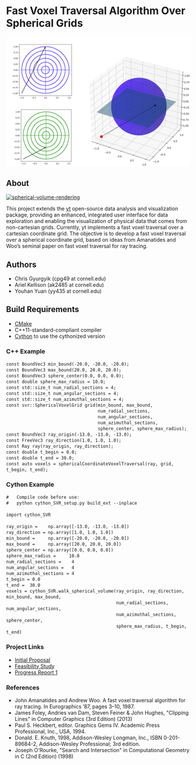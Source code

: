 # Fast Voxel Traversal Algorithm Over Spherical Grids
![Example ray tracing in spherical coordinates](images/polar_view_next_to_spherical_image.png)

## About
[![spherical-volume-rendering](https://circleci.com/gh/spherical-volume-rendering/svr-algorithm.svg?style=shield)](https://app.circleci.com/pipelines/github/spherical-volume-rendering/svr-algorithm)

This project extends the [yt](https://yt-project.org/) open-source data analysis and visualization package, providing an enhanced, integrated user interface for data exploration and enabling the visualization of physical data that comes from non-cartesian grids. Currently, yt implements a fast voxel traversal over a cartesian coordinate grid. The objective is to develop a fast voxel traversal over a spherical coordinate grid, based on ideas from Amanatides and Woo’s seminal paper on fast voxel traversal for ray tracing.

## Authors
- Chris Gyurgyik (cpg49 at cornell.edu)
- Ariel Kellison (ak2485 at cornell.edu)
- Youhan Yuan (yy435 at cornell.edu)

## Build Requirements
- [CMake](https://cmake.org/)
- C++11-standard-compliant compiler
- [Cython](https://cython.org/) to use the cythonized version

### C++ Example
```
const BoundVec3 min_bound(-20.0, -20.0, -20.0);
const BoundVec3 max_bound(20.0, 20.0, 20.0);
const BoundVec3 sphere_center(0.0, 0.0, 0.0);
const double sphere_max_radius = 10.0;
const std::size_t num_radial_sections = 4;
const std::size_t num_angular_sections = 4;
const std::size_t num_azimuthal_sections = 4;
const svr::SphericalVoxelGrid grid(min_bound, max_bound, 
                                   num_radial_sections, 
                                   num_angular_sections,
                                   num_azimuthal_sections, 
                                   sphere_center, sphere_max_radius);
const BoundVec3 ray_origin(-13.0, -13.0, -13.0);
const FreeVec3 ray_direction(1.0, 1.0, 1.0);
const Ray ray(ray_origin, ray_direction);
const double t_begin = 0.0;
const double t_end = 30.0;
const auto voxels = sphericalCoordinateVoxelTraversal(ray, grid, t_begin, t_end);
```

### Cython Example
```
#   Compile code before use:
#   python cython_SVR_setup.py build_ext --inplace

import cython_SVR

ray_origin =    np.array([-13.0, -13.0, -13.0])
ray_direction = np.array([1.0, 1.0, 1.0])
min_bound =     np.array([-20.0, -20.0, -20.0])
max_bound =     np.array([20.0, 20.0, 20.0])
sphere_center = np.array([0.0, 0.0, 0.0])
sphere_max_radius =     10.0
num_radial_sections =    4
num_angular_sections =   4
num_azimuthal_sections = 4
t_begin = 0.0
t_end =  30.0
voxels = cython_SVR.walk_spherical_volume(ray_origin, ray_direction, min_bound, max_bound, 
                                          num_radial_sections, num_angular_sections, 
                                          num_azimuthal_sections, sphere_center,
                                          sphere_max_radius, t_begin, t_end)
```

### Project Links
- [Initial Proposal](https://hackmd.io/VRyhXnAFQyaCytWCdKe_1Q)
- [Feasibility Study](https://docs.google.com/document/d/1MbGmy5cSSesI0oUCWHxpiwcHEw6kqd79AV1XZW-rEZo/edit)
- [Progress Report 1](https://docs.google.com/document/d/1ixD7XNu39kwwXhvQooMNb79x18-GsyMPLodzvwC3X-E/edit?ts=5e5d6f45#)

### References
- John Amanatides and Andrew Woo. A fast voxel traversal algorithm for ray tracing. In Eurographics ’87, pages 3–10, 1987.
- James Foley, Andries van Dam, Steven Feiner & John Hughes, "Clipping Lines" in Computer Graphics (3rd Edition) (2013)
- Paul S. Heckbert, editor. Graphics Gems IV.  Academic Press Professional, Inc., USA, 1994.
- Donald. E. Knuth, 1998, Addison-Wesley Longman, Inc., ISBN 0-201-89684-2, Addison-Wesley Professional; 3rd edition.
- Joseph O'Rourke, "Search and  Intersection" in Computational Geometry in C (2nd Edition) (1998)
